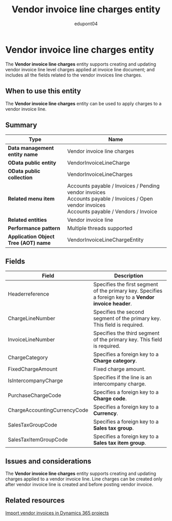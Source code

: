﻿---
title: Vendor invoice line charges entity
description: Learn about the Vendor invoice line charges data entity in finance and operations migration projects with Dynamics 365.
author: edupont04
ms.author: katiehav
ms.topic: article
ms.date: 04/28/2023
ms.collection: FastTrack
---

# Vendor invoice line charges entity

The **Vendor invoice line charges** entity supports creating and updating vendor invoice line level charges applied at invoice line document; and includes all the fields related to the vendor invoices line charges.

## When to use this entity

The **Vendor invoice line charges** entity can be used to apply charges to a vendor invoice line.

## Summary

|Type|Name|
|----|----|
| **Data management entity name** | Vendor invoice line charges |
| **OData public entity** | VendorInvoiceLineCharge |
| **OData public collection** | VendorInvoiceLineCharges |
| **Related menu item** | Accounts payable / Invoices / Pending vendor invoices</br>Accounts payable / Invoices / Open vendor invoices</br>Accounts payable / Vendors / Invoice |
| **Related entities** | Vendor invoice line |
| **Performance pattern** | Multiple threads supported |
| **Application Object Tree (AOT) name** | VendorInvoiceLineChargeEntity |

## Fields

| Field | Description |
|--|--|
| Headerreference | Specifies the first segment of the primary key. Specifies  a foreign key to a **Vendor invoice header**. |
| ChargeLineNumber | Specifies  the second segment of the primary key. This field is required. |
| InvoiceLineNumber | Specifies the third segment of the primary key. This field is required. |
| ChargeCategory | Specifies a foreign key to a **Charge category**. |
| FixedChargeAmount | Fixed charge amount. |
| IsIntercompanyCharge | Specifies if the line is an intercompany charge. |
| PurchaseChargeCode | Specifies a foreign key to a **Charge code**. |
| ChargeAccountingCurrencyCode | Specifies a foreign key to a **Currency**. |
| SalesTaxGroupCode | Specifies a foreign key to a **Sales tax group**. |
| SalesTaxItemGroupCode | Specifies a foreign key to a **Sales tax item group**. |

## Issues and considerations

The **Vendor invoice line charges** entity supports creating and updating charges applied to a vendor invoice line. Line charges can be created only after vendor invoice line is created and before posting vendor invoice.

## Related resources

[Import vendor invoices in Dynamics 365 projects](/dynamics365/guidance/resources/import-vendor-invoices)  
